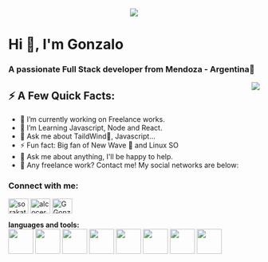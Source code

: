 <h3 align="center">
<img  src="https://i.giphy.com/media/WTcgSMey23umixwJQu/giphy.webp" />
</h3> 
                    
<h1 align="left">Hi 👋, I'm Gonzalo</h1>
<h3 align="left">A passionate Full Stack developer from Mendoza - Argentina🍇</h3>


 
<img align="right" src="https://user-images.githubusercontent.com/80013333/138579735-90f0660a-bbc7-4900-b375-d3ec6e53d90e.gif" />

<h2>⚡ A Few Quick Facts:</h2>
 <ul>
<li>🔭 I’m currently working on Freelance works.</li>
<li>🌱 I’m Learning Javascript, Node and React.</li>
<li>💬 Ask me about TaildWind🍃, Javascript...</li>
<li>⚡ Fun fact: Big fan of New Wave 🎵 and Linux SO </li>
<li>💬 Ask me about anything, I'll be happy to help.</li>
<li>💼 Any freelance work? Contact me! My social networks are below:</li>
 </ul>
<h3 align="left">Connect with me:</h3>
<p align="left">
<a href="https://twitter.com/sorakatop" target="blank"><img align="center" src="https://raw.githubusercontent.com/rahuldkjain/github-profile-readme-generator/master/src/images/icons/Social/twitter.svg" alt="sorakatop" height="30" width="40" /></a>
<a href="https://linkedin.com/in/alcocergonzalomatias" target="blank"><img align="center" src="https://raw.githubusercontent.com/rahuldkjain/github-profile-readme-generator/master/src/images/icons/Social/linked-in-alt.svg" alt="alcocergonzalomatias" height="30" width="40" /></a>
<a href="https://discord.gg/GGonza#4211" target="blank"><img align="center" src="https://raw.githubusercontent.com/rahuldkjain/github-profile-readme-generator/master/src/images/icons/Social/discord.svg" alt="GGonza#4211" height="30" width="40" /></a>
</p>

**languages and tools:**  
 <img height="50" src="https://i.giphy.com/media/XAxylRMCdpbEWUAvr8/giphy.webp">
 <img height="50" src="https://i.giphy.com/media/fsEaZldNC8A1PJ3mwp/giphy.webp">
 <img height="50" src="https://i.giphy.com/media/Sr8xDpMwVKOHUWDVRD/giphy.webp">
 <img height="50" src="https://i.giphy.com/media/ln7z2eWriiQAllfVcn/giphy.webp">
 <img height="50" src="https://i.giphy.com/media/kdFc8fubgS31b8DsVu/giphy.webp">
 <img height="50" src="https://i.giphy.com/media/eNAsjO55tPbgaor7ma/giphy.webp">
 <img height="50" src="https://i.giphy.com/media/kH1DBkPNyZPOk0BxrM/giphy.webp">
 <img height="50" src="https://c.tenor.com/7OM1QNVM3-wAAAAC/archpepe.gif">

